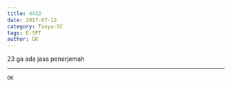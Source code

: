 ```yaml
---
title: 4432
date: 2017-07-12
category: Tanya-SC
tags: E-SPT
author: GK
---
```


23 ga ada jasa penerjemah

---



`GK`
